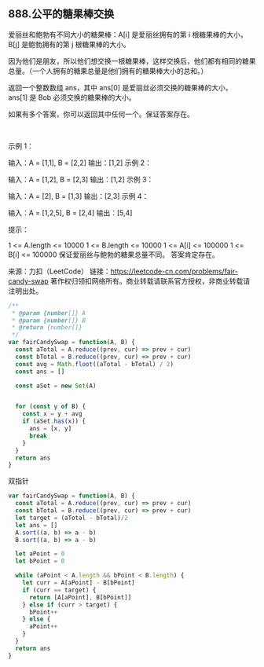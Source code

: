 ## 888.公平的糖果棒交换

爱丽丝和鲍勃有不同大小的糖果棒：A[i] 是爱丽丝拥有的第 i 根糖果棒的大小，B[j] 是鲍勃拥有的第 j 根糖果棒的大小。

因为他们是朋友，所以他们想交换一根糖果棒，这样交换后，他们都有相同的糖果总量。（一个人拥有的糖果总量是他们拥有的糖果棒大小的总和。）

返回一个整数数组 ans，其中 ans[0] 是爱丽丝必须交换的糖果棒的大小，ans[1] 是 Bob 必须交换的糖果棒的大小。

如果有多个答案，你可以返回其中任何一个。保证答案存在。

 

示例 1：

输入：A = [1,1], B = [2,2]
输出：[1,2]
示例 2：

输入：A = [1,2], B = [2,3]
输出：[1,2]
示例 3：

输入：A = [2], B = [1,3]
输出：[2,3]
示例 4：

输入：A = [1,2,5], B = [2,4]
输出：[5,4]
 

提示：

1 <= A.length <= 10000
1 <= B.length <= 10000
1 <= A[i] <= 100000
1 <= B[i] <= 100000
保证爱丽丝与鲍勃的糖果总量不同。
答案肯定存在。

来源：力扣（LeetCode）
链接：https://leetcode-cn.com/problems/fair-candy-swap
著作权归领扣网络所有。商业转载请联系官方授权，非商业转载请注明出处。

```js
/**
 * @param {number[]} A
 * @param {number[]} B
 * @return {number[]}
 */
var fairCandySwap = function(A, B) {
  const aTotal = A.reduce((prev, cur) => prev + cur)
  const bTotal = B.reduce((prev, cur) => prev + cur)
  const avg = Math.floot((aTotal - bTotal) / 2)
  const ans = []

  const aSet = new Set(A)


  for (const y of B) {
    const x = y + avg
    if (aSet.has(x)) {
      ans = [x, y]
      break
    }
  }
  return ans
}
```

双指针
```js
var fairCandySwap = function(A, B) {
  const aTotal = A.reduce((prev, cur) => prev + cur)
  const bTotal = B.reduce((prev, cur) => prev + cur)
  let target = (aTotal - bTotal)/2
  let ans = []
  A.sort((a, b) => a - b)
  B.sort((a, b) => a - b)

  let aPoint = 0
  let bPoint = 0

  while (aPoint < A.length && bPoint < B.length) {
    let curr = A[aPoint] - B[bPoint]
    if (curr == target) {
      return [A[aPoint], B[bPoint]]
    } else if (curr > target) {
      bPoint++
    } else {
      aPoint++
    }
  }
  return ans
}
```